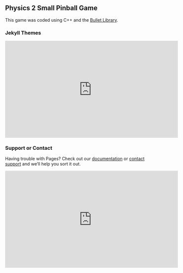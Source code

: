 ## Physics 2 Small Pinball Game

This game was coded using C++ and the [Bullet Library](https://github.com/bulletphysics/bullet3). 

### Jekyll Themes

<iframe width="560" height="315" src="https://www.youtube.com/embed/b7QJ0aOlcAc" frameborder="0" allow="autoplay; encrypted-media" allowfullscreen></iframe>

### Support or Contact

Having trouble with Pages? Check out our [documentation](https://docs.github.com/categories/github-pages-basics/) or [contact support](https://github.com/contact) and we’ll help you sort it out.


<iframe width="560" height="315" src="https://www.youtube.com/embed/b7QJ0aOlcAc" frameborder="0" allow="accelerometer; autoplay; clipboard-write; encrypted-media; gyroscope; picture-in-picture" allowfullscreen></iframe>
